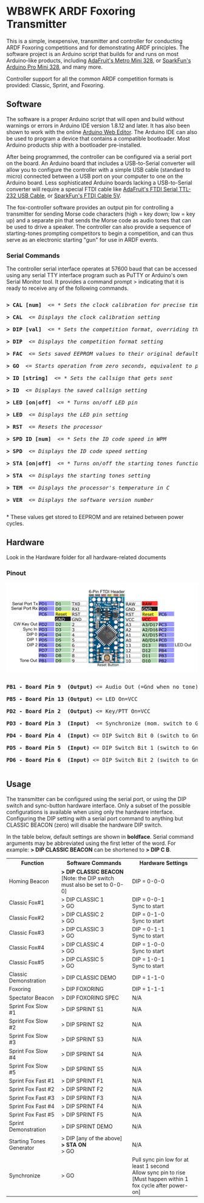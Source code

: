 <h1>WB8WFK ARDF Foxoring Transmitter</h1>
<p>This is a simple, inexpensive, transmitter and controller for conducting ARDF Foxoring competitions and for demonstrating ARDF principles. The software project is an Arduino script that builds for and runs on most Arduino-like products, including <a href="https://www.adafruit.com/product/2590">AdaFruit's Metro Mini 328</a>, or <a href="https://www.sparkfun.com/products/11113">SparkFun's Arduino Pro Mini 328</a>, and many more.</p>

<p>Controller support for all the common ARDF competition formats is provided: Classic, Sprint, and Foxoring.</p>

<h2>Software</h2>
<p>The software is a proper Arduino script that will open and build without warnings or errors in Arduino IDE version 1.8.12 and later. It has also been shown to work with the online <a href="https://create.arduino.cc/editor">Arduino Web Editor</a>. The Arduino IDE can also be used to program a device that contains a compatible bootloader. Most Arduino products ship with a bootloader pre-installed.</p>

<p>After being programmed, the controller can be configured via a serial port on the board. An Arduino board that includes a USB-to-Serial converter will allow you to configure the controller with a simple USB cable (standard to micro) connected between a USB port on your computer to one on the Arduino board. Less sophisticated Arduino boards lacking a USB-to-Serial converter will require a special FTDI cable like <a href="https://www.adafruit.com/product/70">AdaFruit's FTDI Serial TTL-232 USB Cable</a>, or <a href="https://www.sparkfun.com/products/9718">SparkFun's FTDI Cable 5V</a>.</p>

<p>The fox-controller software provides an output pin for controlling a transmitter for sending Morse code characters (high = key down; low = key up) and a separate pin that sends the Morse code as audio tones that can be used to drive a speaker. The controller can also provide a sequence of starting-tones prompting competitors to begin a competition, and can thus serve as an electronic starting "gun" for use in ARDF events.</p>

<h3>Serial Commands</h3>
<p>The controller serial interface operates at 57600 baud that can be accessed using any serial TTY interface program such as PuTTY or Arduino's own Serial Monitor tool. It provides a command prompt > indicating that it is ready to receive any of the following commands.
</p>

<pre><p><b>> CAL [num]</b>  <= <i>* Sets the clock calibration for precise timing</i><br>
<b>> CAL</b>  <= <i>Displays the clock calibration setting</i><br>
<b>> DIP [val]</b>  <= <i>* Sets the competition format, overriding the DIP switch settings</i><br>
<b>> DIP</b>  <= <i>Displays the competition format setting</i><br>
<b>> FAC</b>  <= <i>Sets saved EEPROM values to their original defaults</i><br>
<b>> GO</b>  <= <i>Starts operation from zero seconds, equivalent to pressing the sync button</i><br>
<b>> ID [string]</b>  <= <i>* Sets the callsign that gets sent</i><br>
<b>> ID</b>  <= <i>Displays the saved callsign setting</i><br>
<b>> LED [on|off]</b>  <= <i>* Turns on/off LED pin</i><br>
<b>> LED</b>  <= <i>Displays the LED pin setting</i><br>
<b>> RST</b>  <= <i>Resets the processor</i><br>
<b>> SPD ID [num]</b>  <= <i>* Sets the ID code speed in WPM</i><br>
<b>> SPD</b>  <= <i>Displays the ID code speed setting</i><br>
<b>> STA [on|off]</b>  <= <i>* Turns on/off the starting tones function</i><br>
<b>> STA</b>  <= <i>Displays the starting tones setting</i><br>
<b>> TEM</b>  <= <i>Displays the processor's temperature in C</i><br>
<b>> VER</b>  <= <i>Displays the software version number</i></p></pre>

<p>* These values get stored to EEPROM and are retained between power cycles. </p>
<h2>Hardware</h2>
<p>Look in the Hardware folder for all hardware-related documents</p>
<h3>Pinout</h3>

![Docs/ControllerPinout.png](Docs/ControllerPinout.png)

<pre><p><b>PB1 - Board Pin 9  (Output)</b> <= Audio Out (=Gnd when no tone)<br>
<b>PB5 - Board Pin 13 (Output)</b> <= LED On=VCC<br>
<b>PD2 - Board Pin 2  (Output)</b> <= Key/PTT On=VCC<br>
<b>PD3 - Board Pin 3  (Input)</b>  <= Synchronize (mom. switch to Gnd)<br>
<b>PD4 - Board Pin 4  (Input)</b> <= DIP Switch Bit 0 (switch to Gnd)<br>
<b>PD5 - Board Pin 5  (Input)</b> <= DIP Switch Bit 1 (switch to Gnd)<br>
<b>PD6 - Board Pin 6  (Input)</b> <= DIP Switch Bit 2 (switch to Gnd)</p></pre>

<h2>Usage</h2>
<p>The transmitter can be configured using the serial port, or using the DIP switch and sync-button hardware interface. Only a subset of the possible configurations is available when using only the hardware interface. Configuring the DIP setting with a serial port command to anything but CLASSIC BEACON (zero) will disable the hardware DIP switch.</p>
<p>In the table below, default settings are shown in <b>boldface</b>. Serial command arguments may be abbreviated using the first letter of the word. For example: <b>> DIP CLASSIC BEACON</b> can be shortened to <b>> DIP C B</b>.</p>
<p>
    <table>
        <tr>
            <th>Function</th>
            <th>Software Commands</th>
            <th>Hardware Settings</th>
        </tr>
        <tr>
            <td>Homing Beacon</td>
            <td><b>> DIP CLASSIC BEACON</b><br>[Note: the DIP switch must also be set to 0-0-0]</td>
            <td>DIP = 0-0-0</td>
        </tr>
        <tr>
            <td>Classic Fox#1</td>
            <td>> DIP CLASSIC 1<br>> GO</td>
            <td>DIP = 0-0-1<br>Sync to start</td>
        </tr>
        <tr>
            <td>Classic Fox#2</td>
            <td>> DIP CLASSIC 2<br>> GO</td>
            <td>DIP = 0-1-0<br>Sync to start</td>
        </tr>
        <tr>
            <td>Classic Fox#3</td>
            <td>> DIP CLASSIC 3<br>> GO</td>
            <td>DIP = 0-1-1<br>Sync to start</td>
        </tr>
        <tr>
            <td>Classic Fox#4</td>
            <td>> DIP CLASSIC 4<br>> GO</td>
            <td>DIP = 1-0-0<br>Sync to start</td>
        </tr>
        <tr>
            <td>Classic Fox#5</td>
            <td>> DIP CLASSIC 5<br>> GO</td>
            <td>DIP = 1-0-1<br>Sync to start</td>
        </tr>
        <tr>
            <td>Classic Demonstration</td>
            <td>> DIP CLASSIC DEMO</td>
            <td>DIP = 1-1-0</td>
        </tr>
        <tr>
            <td>Foxoring</td>
            <td>> DIP FOXORING</td>
            <td>DIP = 1-1-1</td>
        </tr>
        <tr>
            <td>Spectator Beacon</td>
            <td>> DIP FOXORING SPEC</td>
            <td>N/A</td>
        </tr>
        <tr>
            <td>Sprint Fox Slow #1</td>
            <td>> DIP SPRINT S1</td>
            <td>N/A</td>
        </tr>
        <tr>
            <td>Sprint Fox Slow #2</td>
            <td>> DIP SPRINT S2</td>
            <td>N/A</td>
        </tr>
        <tr>
            <td>Sprint Fox Slow #3</td>
            <td>> DIP SPRINT S3</td>
            <td>N/A</td>
        </tr>
        <tr>
            <td>Sprint Fox Slow #4</td>
            <td>> DIP SPRINT S4</td>
            <td>N/A</td>
        </tr>
        <tr>
            <td>Sprint Fox Slow #5</td>
            <td>> DIP SPRINT S5</td>
            <td>N/A</td>
        </tr>
        <tr>
            <td>Sprint Fox Fast #1</td>
            <td>> DIP SPRINT F1</td>
            <td>N/A</td>
        </tr>
        <tr>
            <td>Sprint Fox Fast #2</td>
            <td>> DIP SPRINT F2</td>
            <td>N/A</td>
        </tr>
        <tr>
            <td>Sprint Fox Fast #3</td>
            <td>> DIP SPRINT F3</td>
            <td>N/A</td>
        </tr>
        <tr>
            <td>Sprint Fox Fast #4</td>
            <td>> DIP SPRINT F4</td>
            <td>N/A</td>
        </tr>
        <tr>
            <td>Sprint Fox Fast #5</td>
            <td>> DIP SPRINT F5</td>
            <td>N/A</td>
        </tr>
        <tr>
            <td>Sprint Demonstration</td>
            <td>> DIP SPRINT DEMO</td>
            <td>N/A</td>
        </tr>
        <tr>
            <td>Starting Tones Generator</td>
            <td>> DIP [any of the above]<br><b>> STA ON</b><br>> GO</td>
            <td>N/A</td>
        </tr>
        <tr>
            <td>Synchronize</td>
            <td>> GO</td>
            <td>Pull sync pin low for at least 1 second<br>Allow sync pin to rise<br>[Must happen within 1 fox cycle after power-on]</td>
        </tr>
    </table>
</p>
